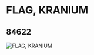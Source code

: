 # FLAG, KRANIUM
## 84622
![FLAG, KRANIUM](https://lc-www-live-s.legocdn.com/media/bricks/5/2/4540642.jpg)